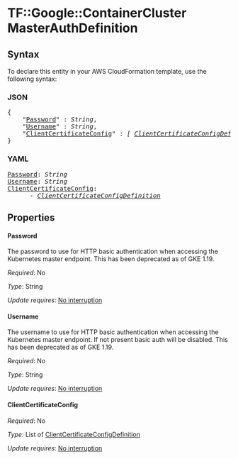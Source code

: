 # TF::Google::ContainerCluster MasterAuthDefinition

## Syntax

To declare this entity in your AWS CloudFormation template, use the following syntax:

### JSON

<pre>
{
    "<a href="#password" title="Password">Password</a>" : <i>String</i>,
    "<a href="#username" title="Username">Username</a>" : <i>String</i>,
    "<a href="#clientcertificateconfig" title="ClientCertificateConfig">ClientCertificateConfig</a>" : <i>[ <a href="clientcertificateconfigdefinition.md">ClientCertificateConfigDefinition</a>, ... ]</i>
}
</pre>

### YAML

<pre>
<a href="#password" title="Password">Password</a>: <i>String</i>
<a href="#username" title="Username">Username</a>: <i>String</i>
<a href="#clientcertificateconfig" title="ClientCertificateConfig">ClientCertificateConfig</a>: <i>
      - <a href="clientcertificateconfigdefinition.md">ClientCertificateConfigDefinition</a></i>
</pre>

## Properties

#### Password

The password to use for HTTP basic authentication when accessing
the Kubernetes master endpoint. This has been deprecated as of GKE 1.19.

_Required_: No

_Type_: String

_Update requires_: [No interruption](https://docs.aws.amazon.com/AWSCloudFormation/latest/UserGuide/using-cfn-updating-stacks-update-behaviors.html#update-no-interrupt)

#### Username

The username to use for HTTP basic authentication when accessing
the Kubernetes master endpoint. If not present basic auth will be disabled. This has been deprecated as of GKE 1.19.

_Required_: No

_Type_: String

_Update requires_: [No interruption](https://docs.aws.amazon.com/AWSCloudFormation/latest/UserGuide/using-cfn-updating-stacks-update-behaviors.html#update-no-interrupt)

#### ClientCertificateConfig

_Required_: No

_Type_: List of <a href="clientcertificateconfigdefinition.md">ClientCertificateConfigDefinition</a>

_Update requires_: [No interruption](https://docs.aws.amazon.com/AWSCloudFormation/latest/UserGuide/using-cfn-updating-stacks-update-behaviors.html#update-no-interrupt)

